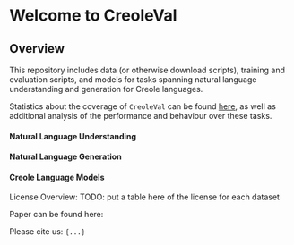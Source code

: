 # Welcome to CreoleVal


## Overview

This repository includes data (or otherwise download scripts), training and evaluation scripts, and models for tasks spanning natural language understanding and generation for Creole languages. 

Statistics about the coverage of `CreoleVal` can be found [here](), as well as additional analysis of the performance and behaviour over these tasks. 


#### Natural Language Understanding


#### Natural Language Generation 

#### Creole Language Models


License Overview:
TODO: put a table here of the license for each dataset

Paper can be found here:

Please cite us: `{...}`
